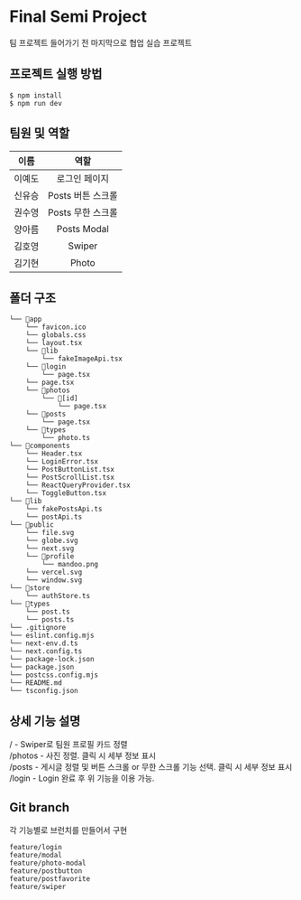 # Final Semi Project

팀 프로젝트 들어가기 전 마지막으로 협업 실습 프로젝트

## 프로젝트 실행 방법

`$ npm install`
<br>
`$ npm run dev`

## 팀원 및 역할

|  이름  |       역할        |
| :----: | :---------------: |
| 이예도 |   로그인 페이지   |
| 신유승 | Posts 버튼 스크롤 |
| 권수영 | Posts 무한 스크롤 |
| 양아름 |    Posts Modal    |
| 김호영 |      Swiper       |
| 김기현 |       Photo       |

## 폴더 구조

```
└── 📁app
    └── favicon.ico
    └── globals.css
    └── layout.tsx
    └── 📁lib
        └── fakeImageApi.tsx
    └── 📁login
        └── page.tsx
    └── page.tsx
    └── 📁photos
        └── 📁[id]
            └── page.tsx
    └── 📁posts
        └── page.tsx
    └── 📁types
        └── photo.ts
└── 📁components
    └── Header.tsx
    └── LoginError.tsx
    └── PostButtonList.tsx
    └── PostScrollList.tsx
    └── ReactQueryProvider.tsx
    └── ToggleButton.tsx
└── 📁lib
    └── fakePostsApi.ts
    └── postApi.ts
└── 📁public
    └── file.svg
    └── globe.svg
    └── next.svg
    └── 📁profile
        └── mandoo.png
    └── vercel.svg
    └── window.svg
└── 📁store
    └── authStore.ts
└── 📁types
    └── post.ts
    └── posts.ts
└── .gitignore
└── eslint.config.mjs
└── next-env.d.ts
└── next.config.ts
└── package-lock.json
└── package.json
└── postcss.config.mjs
└── README.md
└── tsconfig.json
```

## 상세 기능 설명

/ - Swiper로 팀원 프로필 카드 정렬
<br>
/photos - 사진 정렬. 클릭 시 세부 정보 표시
<br>
/posts - 게시글 정렬 및 버튼 스크롤 or 무한 스크롤 기능 선택. 클릭 시 세부 정보 표시
<br>
/login - Login 완료 후 위 기능을 이용 가능.

## Git branch

각 기능별로 브런치를 만들어서 구현

```
feature/login
feature/modal
feature/photo-modal
feature/postbutton
feature/postfavorite
feature/swiper
```

